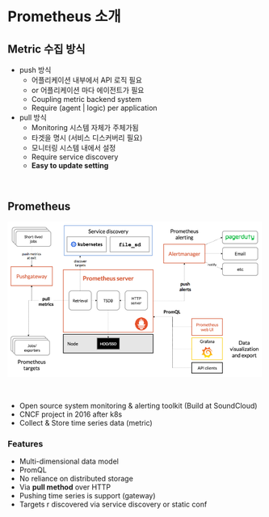 # Prometheus 소개

## Metric 수집 방식
- push 방식
  - 어플리케이션 내부에서 API 로직 필요
  - or 어플리케이션 마다 에이전트가 필요
  - Coupling metric backend system
  - Require (agent | logic) per application
- pull 방식
  - Monitoring 시스템 자체가 주체가됨
  - 타겟을 명시 (서비스 디스커버리 필요)
  - 모니터링 시스템 내에서 설정
  - Require service discovery
  - **Easy to update setting**


<br>

## Prometheus

![Prometheus_architecure](./Image_source/architecture_white_bg.png)

<br>

- Open source system monitoring & alerting toolkit (Build at SoundCloud)
- CNCF project in 2016 after k8s
- Collect & Store time series data (metric)

### Features

- Multi-dimensional data model
- PromQL
- No reliance on distributed storage
- Via **pull method** over HTTP
- Pushing time series is support (gateway)
- Targets r discovered via service discovery or static conf

<br>